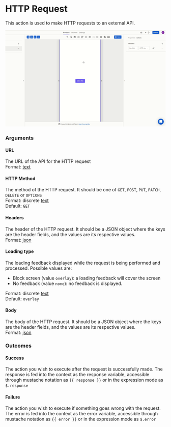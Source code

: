 # HTTP Request

This action is used to make HTTP requests to an external API.

![](../../../../.gitbook/assets/httprequest.gif)

### Arguments

#### URL

The URL of the API for the HTTP request  
Format: [text](https://docs.abstra.app/docs/projects/front-end/arguments/argument-types#text)

#### HTTP Method

The method of the HTTP request. It should be one of  `GET`, `POST`, `PUT`, `PATCH`, `DELETE` or `OPTIONS`  
Format: discrete [text](https://docs.abstra.app/docs/projects/front-end/arguments/argument-types#text)  
Default: `GET`

#### Headers

The header of the HTTP request. It should be a JSON object where the keys are the header fields, and the values are its respective values.  
Format: [json](https://docs.abstra.app/docs/projects/front-end/arguments/argument-types#json)

#### Loading type

The loading feedback displayed while the request is being performed and processed. Possible values are:

* Block screen \(value `overlay`\): a loading feedback will cover the screen
* No feedback \(value `none`\): no feedback is displayed.

Format: discrete [text](https://docs.abstra.app/docs/projects/front-end/arguments/argument-types#text)  
Default: `overlay`

#### Body

The body of the HTTP request. It should be a JSON object where the keys are the header fields, and the values are its respective values.  
Format: [json](https://docs.abstra.app/docs/projects/front-end/arguments/argument-types#json)

### Outcomes

#### Success

The action you wish to execute after the request is successfully made.  The response is fed into the context as the response variable, accessible through mustache notation as `{{ response }}` or in the expression mode as `$.response`

#### Failure

The action you wish to execute if something goes wrong with the request. The error is fed into the context as the error variable, accessible through mustache notation as `{{ error }}` or in the expression mode as `$.error`

